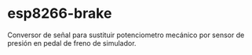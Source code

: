 # esp8266-brake
Conversor de señal para sustituir potenciometro mecánico por sensor de presión en pedal de freno de simulador.
